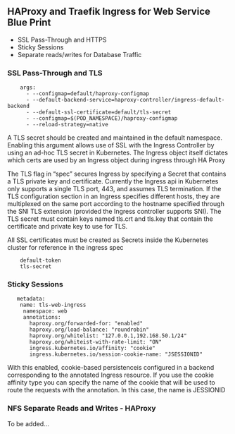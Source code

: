 ## HAProxy and Traefik Ingress for Web Service Blue Print 

* SSL Pass-Through and HTTPS
* Sticky Sessions 
* Separate reads/writes for Database Traffic 

### SSL Pass-Through and TLS

        args:
          - --configmap=default/haproxy-configmap
          - --default-backend-service=haproxy-controller/ingress-default-backend
          - --default-ssl-certificate=default/tls-secret
          - --configmap=$(POD_NAMESPACE)/haproxy-configmap
          - --reload-strategy=native

A TLS secret should be created and  maintained in the default namespace. Enabling this argument allows use of SSL with the Ingress Controller by using an ad-hoc TLS secret in Kubernetes. The Ingress object itself dictates which certs are used by an Ingress object during ingress through HA Proxy 
        
The TLS flag in “spec” secures Ingress by specifying a Secret that contains a TLS private key and certificate. Currently the Ingress api in Kubernetes only supports a single TLS port, 443, and assumes TLS termination. If the TLS configuration section in an Ingress specifies different hosts, they are multiplexed on the same port according to the hostname specified through the SNI TLS extension (provided the Ingress controller supports SNI). The TLS secret must contain keys named tls.crt and tls.key that contain the certificate and private key to use for TLS.

All SSL certificates must be  created as Secrets inside the Kubernetes cluster for reference in the ingress spec 

        default-token                               
        tls-secret                               

### Sticky Sessions 

       metadata:
        name: tls-web-ingress
         namespace: web
         annotations:
           haproxy.org/forwarded-for: "enabled"
           haproxy.org/load-balance: "roundrobin"
           haproxy.org/whitelist: "127.0.0.1,192.168.50.1/24"
           haproxy.org/whiteist-with-rate-limit: "ON"
           ingress.kubernetes.io/affinity: "cookie"
           ingress.kubernetes.io/session-cookie-name: "JSESSIONID"

With this enabled, cookie-based persistenceis configured in a backend corresponding to the annotated Ingress resource. If you use the cookie affinity type you can specify the name of the cookie that will be used to route the requests with the annotation. In this case, the name is JESSIONID 

### NFS Separate Reads and Writes - HAProxy

To be added... 
